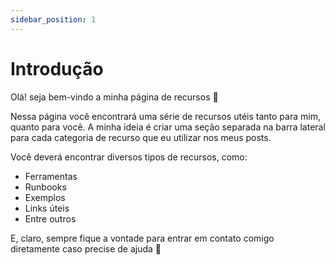 ```yaml
---
sidebar_position: 1
---
```


# Introdução

Olá! seja bem-vindo a minha página de recursos 🚀

Nessa página você encontrará uma série de recursos utéis tanto para mim, quanto para você. A minha ideia é criar uma
seção separada na barra lateral para cada categoria de recurso que eu utilizar nos meus posts.

Você deverá encontrar diversos tipos de recursos, como:

- Ferramentas
- Runbooks
- Exemplos
- Links úteis
- Entre outros

E, claro, sempre fique a vontade para entrar em contato comigo diretamente caso precise de ajuda 🤗
